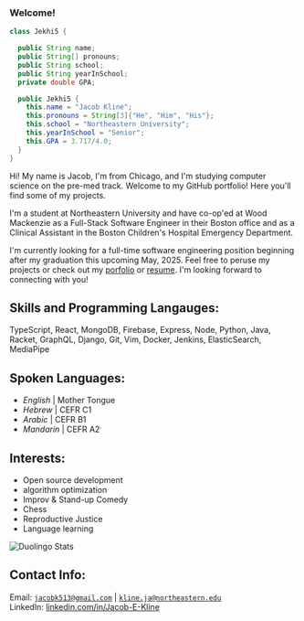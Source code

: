 ### Welcome!

```Java
class Jekhi5 {

  public String name;
  public String[] pronouns;
  public String school;
  public String yearInSchool;
  private double GPA;

  public Jekhi5 {
    this.name = "Jacob Kline";
    this.pronouns = String[3]{"He", "Him", "His"};
    this.school = "Northeastern University";
    this.yearInSchool = "Senior";
    this.GPA = 3.717/4.0;
  }
}
```

Hi! My name is Jacob, I'm from Chicago, and I'm studying computer science on the pre-med track. Welcome to my GitHub portfolio! Here you'll find some of my projects.

I'm a student at Northeastern University and have co-op'ed at Wood Mackenzie as a Full-Stack Software Engineer in their Boston office and as a Clinical Assistant in the Boston Children's Hospital Emergency Department. 

I'm currently looking for a full-time software engineering position beginning after my graduation this upcoming May, 2025. Feel free to peruse my projects or check out my [porfolio](https://www.thejacobkline.com) or [resume](https://www.thejacobkline.com/Jacob_Kline.pdf). I'm looking forward to connecting with you!

## Skills and Programming Langauges:
TypeScript, React, MongoDB, Firebase, Express, Node, Python, Java, Racket, GraphQL, Django, Git, Vim, Docker, Jenkins, ElasticSearch, MediaPipe

## Spoken Languages:
- *English* | Mother Tongue
- *Hebrew* | CEFR C1
- *Arabic* | CEFR B1
- *Mandarin* | CEFR A2

## Interests:

- Open source development
- algorithm optimization
- Improv & Stand-up Comedy
- Chess
- Reproductive Justice
- Language learning

![Duolingo Stats](https://github-duolingo-widget.onrender.com/api/duolingo-badge?username=jekhi5)

## Contact Info:

Email: [`jacobk513@gmail.com`](mailto:jacobk513@gmail.com) | [`kline.ja@northeastern.edu`](mailto:kline.ja@northeastern.edu) \
LinkedIn: [linkedin.com/in/Jacob-E-Kline](https://www.linkedin.com/in/jacob-e-kline)
